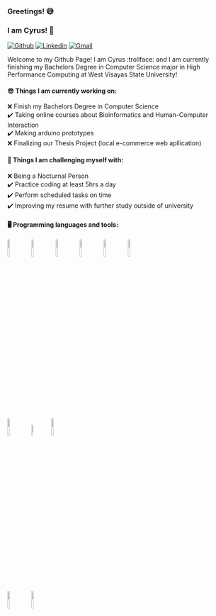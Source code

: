 ### Greetings! :sweat_smile:  
### I am Cyrus! :smiling_face_with_three_hearts:

[![Github](https://img.shields.io/badge/-Github-000?style=flat&logo=Github&logoColor=white)](https://github.com/cyrusalinsog)
[![Linkedin](https://img.shields.io/badge/-LinkedIn-blue?style=flat&logo=Linkedin&logoColor=white)](https://www.linkedin.com/in/cyrus-alinsog/)
[![Gmail](https://img.shields.io/badge/-Gmail-c14438?style=flat&logo=Gmail&logoColor=white)](mailto:cyrusalinsog3@gmail.com)

Welcome to my Github Page! I am Cyrus :trollface: and I am currently finishing my Bachelors Degree in Computer Science major in High Performance Computing at West Visayas State University!  

#### :sunglasses: Things I am currently working on: 
:x: Finish my Bachelors Degree in Computer Science  
✔️ Taking online courses about Bioinformatics and Human-Computer Interaction <br />
✔️ Making arduino prototypes <br />
:x: Finalizing our Thesis Project (local e-commerce web apllication)

#### :clown_face: Things I am challenging myself with:
:x: Being a Nocturnal Person <br />
✔️ Practice coding at least 5hrs a day <br />
✔️ Perform scheduled tasks on time <br />
✔️ Improving my resume with further study outside of university <br />

#### :desktop_computer: Programming languages and tools: 
<p>

  
<code><img width="10%" src="https://www.vectorlogo.zone/logos/tailwindcss/tailwindcss-ar21.svg"></code>
<code><img width="10%" src="https://www.vectorlogo.zone/logos/w3_html5/w3_html5-ar21.svg"></code>
<code><img width="10%" src="https://www.vectorlogo.zone/logos/w3_css/w3_css-ar21.svg"></code>
<code><img width="10%" src="https://www.vectorlogo.zone/logos/javascript/javascript-ar21.svg"></code>
<code><img width="10%" src="https://www.vectorlogo.zone/logos/mysql/mysql-ar21.svg"></code>
<code><img width="10%" src="https://www.vectorlogo.zone/logos/php/php-ar21.svg"></code>
<br />
  
<code><img width="10%" src="https://www.vectorlogo.zone/logos/visualstudio_code/visualstudio_code-ar21.svg"></code>
<code><img width="8%" src="https://www.vectorlogo.zone/logos/arduino/arduino-ar21.svg"></code>
<code><img width="10%" src="https://www.vectorlogo.zone/logos/raspberrypi/raspberrypi-ar21.svg"></code>
<br />
<code><img width="10%" src="https://www.vectorlogo.zone/logos/java/java-ar21.svg"></code>
<code><img width="10%" src="https://www.vectorlogo.zone/logos/python/python-ar21.svg"></code>

<br />

</p>
